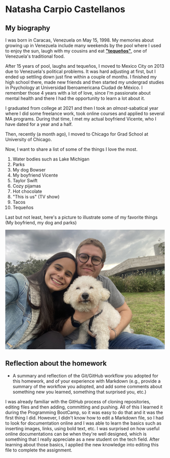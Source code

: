 
# Natasha Carpio Castellanos

## My biography 

I was born in Caracas, Venezuela on May 15, 1998. My memories about growing up in Venezuela include many
weekends by the pool where I used to enjoy the sun, laugh with my cousins and eat [**"tequeños"**](https://www.tablespoon.com/recipes/venezuelan-tequenos/340e85e0-8337-49fa-9c16-763c5634f75d), one of Venezuela's traditional food. 

After 15 years of pool, laughs and tequeños, I moved to Mexico City on 2013 due to Venezuela's political problems. It was hard adjusting at first, but I ended up settling down just fine within a couple of months. I finished my high school there, made new friends and then started my undergrad studies in Psychology at Universidad Iberoamericana Ciudad de México. I remember those 4 years with a lot of love, since I'm passionate about mental health and there I had the opportunity to learn a lot about it. 

I graduated from college at 2021 and then I took an *almost*-sabatical year where I did some freelance work, took online courses and applied to several MA programs. During that time, I met my actual boyfriend Vicente, who I have dated for a year and a half. 

Then, recently (a month ago), I moved to Chicago for Grad School at University of Chicago.

Now, I want to share a list of some of the things I love the most.

1. Water bodies such as Lake Michigan
2. Parks
3. My dog Bowser 
4. My boyfriend Vicente
5. Taylor Swift
6. Cozy pijamas
7. Hot chocolate
8. "This is us" (TV show)
9. Tacos
10. Tequeños

Last but not least, here's a picture to illustrate some of my favorite things (My boyfriend, my dog and parks)

![Picture of myself with my boyfriend Vicente and my dog Bowser](IMG_6608.jpeg)

## Reflection about the homework 

* A summary and reflection of the Git/GitHub workflow you adopted for this homework, and of your experience with Markdown (e.g., provide a summary of the workflow you adopted, and add some comments about something new you learned, something that surprised you, etc.)

I was already familiar with the GitHub process of cloning repositories, editing files and then adding, committing and pushing. All of this I learned it during the Programming BootCamp, so it was easy to do that and it was the first thing I did. However, I didn't know how to edit a Markdown file, so I had to look for documentation online and I was able to learn the basics such as inserting images, links, using bold text, etc. I was surprised on how useful online documentations can be when they're well designed, which is something that I really appreciate as a new student on the tech field. After learning about those basics, I applied the new knowledge into editing this file to complete the assignment. 